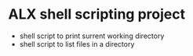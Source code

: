 # ALX shell scripting project

* shell script to print surrent working directory
* shell script to list files in a directory

